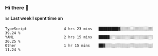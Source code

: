 ### Hi there 👋

<!--
**DBvc/DBvc** is a ✨ _special_ ✨ repository because its `README.md` (this file) appears on your GitHub profile.

Here are some ideas to get you started:

- 🔭 I’m currently working on ...
- 🌱 I’m currently learning ...
- 👯 I’m looking to collaborate on ...
- 🤔 I’m looking for help with ...
- 💬 Ask me about ...
- 📫 How to reach me: ...
- 😄 Pronouns: ...
- ⚡ Fun fact: ...
-->

📊 **Last week I spent time on**
<!--START_SECTION:waka-->

```text
TypeScript                 4 hrs 23 mins   █████████▓░░░░░░░░░░░░░░░   39.24 %
YAML                       2 hrs 15 mins   █████░░░░░░░░░░░░░░░░░░░░   20.25 %
Other                      1 hr 15 mins    ██▓░░░░░░░░░░░░░░░░░░░░░░   11.24 %
```

<!--END_SECTION:waka-->
